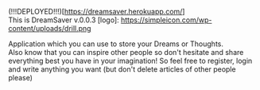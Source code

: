 (!!!DEPLOYED!!!)[https://dreamsaver.herokuapp.com/]  
This is DreamSaver v.0.0.3
[logo]:  https://simpleicon.com/wp-content/uploads/drill.png
  
Application which you can use to store your Dreams or Thoughts.  
Also know that you can inspire other people so don't hesitate and share everything best you have in your imagination!
So feel free to register, login and write anything you want (but don't delete articles of other people please)
